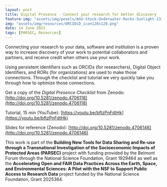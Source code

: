 ```yaml
---
layout: post
title: Digital Presence - Connect your research for better discovery 
feature-img: "assets/img/pexels/AGU-Stock-Underwater-Rocks-Sunlight-1314x400.jpg"
img: "assets/img/resources/ORCIDiD_icon128x128.png"
date: 14 June 2021
tags: [PARSEC, Resources]
---
```


Connecting your research to your data, software and institution is a proven way to increase discovery of your work to potential collaborators and partners, and receive credit when others use your work. 

Using persistent identifiers such as ORCIDs (for researchers), Digital Object Identifiers, and RORs (for organizations) are used to make those connections.  Through the checklist and tutorial we very quickly take you through how to optimize those connections.  

Get a copy of the *Digital Presence Checklist* from Zenodo: [http://doi.org/10.5281/zenodo.4706118](http://doi.org/10.5281/zenodo.4706118)

Tutorial, 15 min (YouTube): [https://youtu.be/bftzPnFdtHk](https://youtu.be/bftzPnFdtHk)

Slides for reference (Zenodo): [http://doi.org/10.5281/zenodo.4706146](http://doi.org/10.5281/zenodo.4706146)

This work is part of the **Building New Tools for Data Sharing and Re-use through a Transnational Investigation of the Socioeconomic Impacts of Protected Areas (PARSEC)** project with funding provided by the Belmont Forum through the National Science Foundation, Grant 1929464 as well as the **Accelerating Open and FAIR Data Practices Across the Earth, Space, and Environmental Sciences: A Pilot with the NSF to Support Public Access to Research Data** project funded by the National Science Foundation, Grant 2025364.
